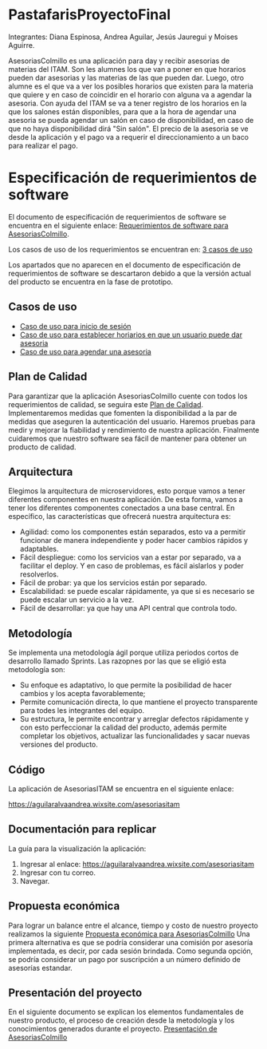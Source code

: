# PastafarisProyectoFinal

Integrantes:
Diana Espinosa, Andrea Aguilar, Jesús Jauregui y Moises Aguirre. 


AsesoriasColmillo es una aplicación para day y recibir asesorias de materias del ITAM. Son les alumnes los que van a poner en que horarios pueden dar asesorias y las materias de las que pueden dar. Luego, otro alumne es el que va a ver los posibles horarios que existen para la materia que quiere y en caso de coincidir en el horario con alguna va a agendar la asesoria. Con ayuda del ITAM se va a tener registro de los horarios en la que los salones están disponibles, para que a la hora de agendar una asesoria se pueda agendar un salón en caso de disponibilidad, en caso de que no haya disponibilidad dirá "Sin salón". El precio de la asesoria se ve desde la aplicación y el pago va a requerir el direccionamiento a un baco para realizar el pago. 

# Especificación de requerimientos de software

El documento de especificación de requerimientos de software se encuentra en el siguiente enlace:
[Requerimientos de software para AsesoriasColmillo](https://github.com/ITAM-IngenieriaSoftware-2022/PastafarisProyectoFinal/blob/main/Requerimiento%20de%20Software.md).

Los casos de uso de los requerimientos se encuentran en:
[3 casos de uso](#casos)

Los apartados que no aparecen en el documento de especificación de requerimientos de software se descartaron debido a que la versión actual del producto se encuentra en la fase de prototipo.

## Casos de uso <a name="casos"></a> 

- [Caso de uso para inicio de sesión](https://github.com/ITAM-IngenieriaSoftware-2022/PastafarisProyectoFinal/blob/main/InicioSesion.png)
- [Caso de uso para establecer horiarios en que un usuario puede dar asesoria](https://github.com/ITAM-IngenieriaSoftware-2022/PastafarisProyectoFinal/blob/main/EstablecerHorarios.png)
- [Caso de uso para agendar una asesoria](https://github.com/ITAM-IngenieriaSoftware-2022/PastafarisProyectoFinal/blob/main/AgendarAsesoria.png)

## Plan de Calidad

Para garantizar que la aplicación AsesoriasColmillo cuente con todos los requerimientos de calidad, se seguira este [Plan de Calidad](https://github.com/ITAM-IngenieriaSoftware-2022/PastafarisProyectoFinal). Implementaremos medidas que fomenten la disponibilidad a la par de medidas que aseguren la autenticación del usuario. Haremos pruebas para medir y mejorar la fiabilidad y rendimiento de nuestra aplicación. Finalmente  cuidaremos que nuestro software sea fácil de mantener para obtener un producto de calidad.


## Arquitectura

Elegimos la arquitectura de microservidores, esto porque vamos a tener diferentes componentes en nuestra aplicación. De esta forma, vamos a tener los diferentes componentes conectados a una base central. En específico, las características que ofrecerá nuestra arquitectura es:

* Agilidad: como los componentes están separados, esto va a permitir funcionar de manera independiente y poder hacer cambios rápidos y adaptables. 
* Fácil despliegue: como los servicios van a estar por separado, va a facilitar el deploy. Y en caso de problemas, es fácil aislarlos y poder resolverlos. 
* Fácil de probar: ya que los servicios están por separado.
* Escalabilidad: se puede escalar rápidamente, ya que si es necesario se puede escalar un servicio a la vez. 
* Fácil de desarrollar: ya que hay una API central que controla todo. 

## Metodología

Se implementa una metodología ágil porque utiliza periodos cortos de desarrollo llamado Sprints. Las razopnes por las que se eligió esta metodología son:

* Su enfoque es adaptativo, lo que permite la posibilidad de hacer cambios y los acepta favorablemente; 
* Permite comunicación directa, lo que mantiene el proyecto transparente para todes les integrantes del equipo. 
* Su estructura, le permite encontrar y arreglar defectos rápidamente y con esto perfeccionar la calidad del producto, además permite completar los objetivos, actualizar las funcionalidades y sacar nuevas versiones del producto.

## Código

La aplicación de AsesoriasITAM se encuentra en el siguiente enlace:

https://aguilaralvaandrea.wixsite.com/asesoriasitam

## Documentación para replicar

  La guía para la visualización la aplicación:
  1. Ingresar al enlace: https://aguilaralvaandrea.wixsite.com/asesoriasitam
  2. Ingresar con tu correo.
  3. Navegar.

## Propuesta económica

Para lograr un balance entre el alcance, tiempo y costo de nuestro proyecto realizamos la siguiente [Propuesta económica para AsesoriasColmillo](https://github.com/ITAM-IngenieriaSoftware-2022/PastafarisProyectoFinal/blob/main/Costos%20Asesorias%20ITAM%20-%20Hoja%201.pdf)
Una primera alternativa es que se podría considerar una comisión por asesoría implementada, es decir, por cada sesión brindada. Como segunda opción, se podría considerar un pago por suscripción a un número definido de asesorías estandar.


## Presentación del proyecto

En el siguiente documento se explican los elementos fundamentales de nuestro producto, el proceso de creación desde la metodología y los conocimientos generados durante el proyecto.
[Presentación de AsesoriasColmillo](https://github.com/ITAM-IngenieriaSoftware-2022/PastafarisProyectoFinal)
